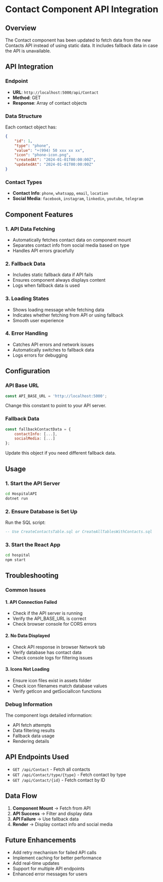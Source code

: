 # Contact Component API Integration

## Overview
The Contact component has been updated to fetch data from the new Contacts API instead of using static data. It includes fallback data in case the API is unavailable.

## API Integration

### Endpoint
- **URL**: `http://localhost:5000/api/Contact`
- **Method**: GET
- **Response**: Array of contact objects

### Data Structure
Each contact object has:
```json
{
    "id": 1,
    "type": "phone",
    "value": "+(994) 50 xxx xx xx",
    "icon": "phone-icon.png",
    "createdAt": "2024-01-01T00:00:00Z",
    "updatedAt": "2024-01-01T00:00:00Z"
}
```

### Contact Types
- **Contact Info**: `phone`, `whatsapp`, `email`, `location`
- **Social Media**: `facebook`, `instagram`, `linkedin`, `youtube`, `telegram`

## Component Features

### 1. **API Data Fetching**
- Automatically fetches contact data on component mount
- Separates contact info from social media based on type
- Handles API errors gracefully

### 2. **Fallback Data**
- Includes static fallback data if API fails
- Ensures component always displays content
- Logs when fallback data is used

### 3. **Loading States**
- Shows loading message while fetching data
- Indicates whether fetching from API or using fallback
- Smooth user experience

### 4. **Error Handling**
- Catches API errors and network issues
- Automatically switches to fallback data
- Logs errors for debugging

## Configuration

### API Base URL
```javascript
const API_BASE_URL = 'http://localhost:5000';
```
Change this constant to point to your API server.

### Fallback Data
```javascript
const fallbackContactData = {
    contactInfo: [...],
    socialMedia: [...]
};
```
Update this object if you need different fallback data.

## Usage

### 1. **Start the API Server**
```bash
cd HospitalAPI
dotnet run
```

### 2. **Ensure Database is Set Up**
Run the SQL script:
```sql
-- Use CreateContactsTable.sql or CreateAllTablesWithContacts.sql
```

### 3. **Start the React App**
```bash
cd hospital
npm start
```

## Troubleshooting

### Common Issues

#### 1. **API Connection Failed**
- Check if the API server is running
- Verify the API_BASE_URL is correct
- Check browser console for CORS errors

#### 2. **No Data Displayed**
- Check API response in browser Network tab
- Verify database has contact data
- Check console logs for filtering issues

#### 3. **Icons Not Loading**
- Ensure icon files exist in assets folder
- Check icon filenames match database values
- Verify getIcon and getSocialIcon functions

### Debug Information
The component logs detailed information:
- API fetch attempts
- Data filtering results
- Fallback data usage
- Rendering details

## API Endpoints Used

- `GET /api/Contact` - Fetch all contacts
- `GET /api/Contact/type/{type}` - Fetch contact by type
- `GET /api/Contact/{id}` - Fetch contact by ID

## Data Flow

1. **Component Mount** → Fetch from API
2. **API Success** → Filter and display data
3. **API Failure** → Use fallback data
4. **Render** → Display contact info and social media

## Future Enhancements

- Add retry mechanism for failed API calls
- Implement caching for better performance
- Add real-time updates
- Support for multiple API endpoints
- Enhanced error messages for users

